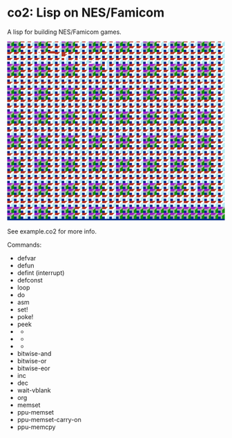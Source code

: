 # co2: Lisp on NES/Famicom

A lisp for building NES/Famicom games.

![](shot.png)

See example.co2 for more info.

Commands:

- defvar
- defun
- defint (interrupt)
- defconst 
- loop
- do
- asm
- set!
- poke!
- peek
- +
- -
- *
- bitwise-and
- bitwise-or
- bitwise-eor
- inc
- dec
- wait-vblank
- org
- memset
- ppu-memset
- ppu-memset-carry-on
- ppu-memcpy
